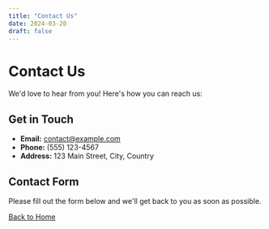 ```yaml
---
title: "Contact Us"
date: 2024-03-20
draft: false
---
```


# Contact Us

We'd love to hear from you! Here's how you can reach us:

## Get in Touch

- **Email:** contact@example.com
- **Phone:** (555) 123-4567
- **Address:** 123 Main Street, City, Country

## Contact Form

Please fill out the form below and we'll get back to you as soon as possible.

[Back to Home](/)
